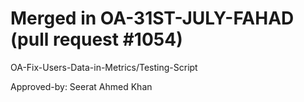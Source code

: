 # Merged in OA-31ST-JULY-FAHAD (pull request #1054)

OA-Fix-Users-Data-in-Metrics/Testing-Script

Approved-by: Seerat Ahmed Khan
